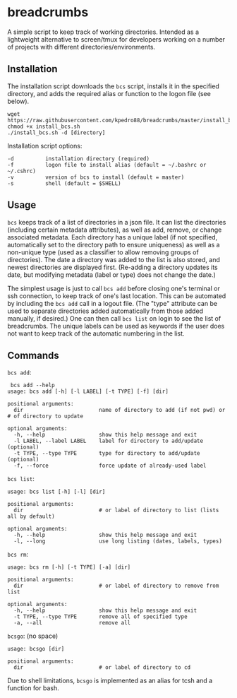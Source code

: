 # breadcrumbs

A simple script to keep track of working directories.
Intended as a lightweight alternative to screen/tmux
for developers working on a number of projects
with different directories/environments.

## Installation

The installation script downloads the `bcs` script, installs it in the specified directory,
and adds the required alias or function to the logon file (see below).

```
wget https://raw.githubusercontent.com/kpedro88/breadcrumbs/master/install_bcs.sh
chmod +x install_bcs.sh
./install_bcs.sh -d [directory]
```

Installation script options:
```
-d          installation directory (required)
-f          logon file to install alias (default = ~/.bashrc or ~/.cshrc)
-v          version of bcs to install (default = master)
-s          shell (default = $SHELL)
```

## Usage

`bcs` keeps track of a list of directories in a json file. It can list the directories
(including certain metadata attributes), as well as add, remove, or change associated metadata.
Each directory has a unique label (if not specified, automatically set to the directory path
to ensure uniqueness) as well as a non-unique type (used as a classifier to allow removing
groups of directories). The date a directory was added to the list is also stored, and
newest directories are displayed first. (Re-adding a directory updates its date,
but modifying metadata (label or type) does not change the date.)

The simplest usage is just to call `bcs add` before closing one's terminal or ssh connection,
to keep track of one's last location. This can be automated by including the `bcs add`
call in a logout file. (The "type" attribute can be used to separate directories added
automatically from those added manually, if desired.)
One can then call `bcs list` on login to see the list of breadcrumbs.
The unique labels can be used as keywords if the user does not want to keep track of
the automatic numbering in the list.

## Commands

`bcs add`:
```
 bcs add --help
usage: bcs add [-h] [-l LABEL] [-t TYPE] [-f] [dir]

positional arguments:
  dir                        name of directory to add (if not pwd) or # of directory to update

optional arguments:
  -h, --help                 show this help message and exit
  -l LABEL, --label LABEL    label for directory to add/update (optional)
  -t TYPE, --type TYPE       type for directory to add/update (optional)
  -f, --force                force update of already-used label
```

`bcs list`:
```
usage: bcs list [-h] [-l] [dir]

positional arguments:
  dir                        # or label of directory to list (lists all by default)

optional arguments:
  -h, --help                 show this help message and exit
  -l, --long                 use long listing (dates, labels, types)

```

`bcs rm`:
```
usage: bcs rm [-h] [-t TYPE] [-a] [dir]

positional arguments:
  dir                        # or label of directory to remove from list

optional arguments:
  -h, --help                 show this help message and exit
  -t TYPE, --type TYPE       remove all of specified type
  -a, --all                  remove all
```

`bcsgo`: (no space)
```
usage: bcsgo [dir]

positional arguments:
  dir                        # or label of directory to cd
```
Due to shell limitations, `bcsgo` is implemented as an alias for tcsh and a function for bash.
